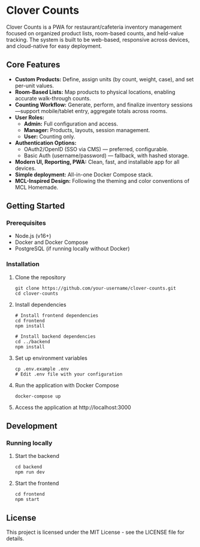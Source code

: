 # Clover Counts

Clover Counts is a PWA for restaurant/cafeteria inventory management focused on organized product lists, room-based counts, and held-value tracking. The system is built to be web-based, responsive across devices, and cloud-native for easy deployment.

## Core Features

- **Custom Products:** Define, assign units (by count, weight, case), and set per-unit values.
- **Room-Based Lists:** Map products to physical locations, enabling accurate walk-through counts.
- **Counting Workflow:** Generate, perform, and finalize inventory sessions—support mobile/tablet entry, aggregate totals across rooms.
- **User Roles:**
  - **Admin:** Full configuration and access.
  - **Manager:** Products, layouts, session management.
  - **User:** Counting only.
- **Authentication Options:**
  - OAuth2/OpenID (SSO via CMS) — preferred, configurable.
  - Basic Auth (username/password) — fallback, with hashed storage.
- **Modern UI, Reporting, PWA:** Clean, fast, and installable app for all devices.
- **Simple deployment:** All-in-one Docker Compose stack.
- **MCL-Inspired Design:** Following the theming and color conventions of MCL Homemade.

## Getting Started

### Prerequisites

- Node.js (v16+)
- Docker and Docker Compose
- PostgreSQL (if running locally without Docker)

### Installation

1. Clone the repository
   ```
   git clone https://github.com/your-username/clover-counts.git
   cd clover-counts
   ```

2. Install dependencies
   ```
   # Install frontend dependencies
   cd frontend
   npm install

   # Install backend dependencies
   cd ../backend
   npm install
   ```

3. Set up environment variables
   ```
   cp .env.example .env
   # Edit .env file with your configuration
   ```

4. Run the application with Docker Compose
   ```
   docker-compose up
   ```

5. Access the application at http://localhost:3000

## Development

### Running locally

1. Start the backend
   ```
   cd backend
   npm run dev
   ```

2. Start the frontend
   ```
   cd frontend
   npm start
   ```

## License

This project is licensed under the MIT License - see the LICENSE file for details.